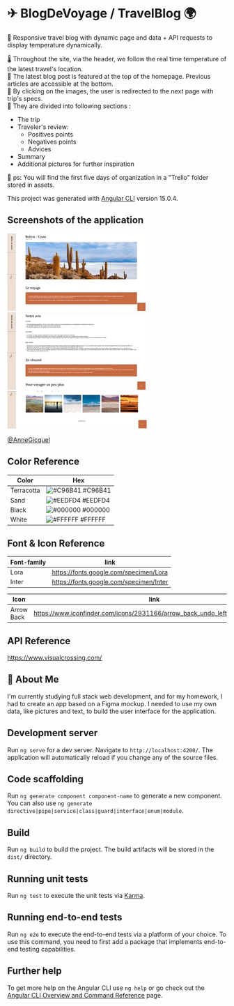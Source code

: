 # ✈ BlogDeVoyage / TravelBlog 🌍

📱 Responsive travel blog with dynamic page and data + API requests to display temperature dynamically.

🌡 Throughout the site, via the header, we follow the real time temperature of the latest travel's location. <br>
🏡 The latest blog post is featured at the top of the homepage. Previous articles are accessible at the bottom.<br> 
🛫 By clicking on the images, the user is redirected to the next page with trip's specs.<br>
🧩 They are divided into following sections :
* The trip
* Traveler's review: 
    * Positives points  
    * Negatives points  
    * Advices 
* Summary
* Additional pictures for further inspiration

📔 ps: You will find the first five days of organization in a "Trello" folder  stored in assets. 

This project was generated with [Angular CLI](https://github.com/angular/angular-cli) version 15.0.4.

## Screenshots of the application

![screenshot of the application - top part](https://github.com/AnneGicquel/BlogDeVoyage/blob/dev/src/assets/screenshots/screenshot_1_Petite.jpeg?raw=true)
![screenshot of the application - middle part](https://github.com/AnneGicquel/BlogDeVoyage/blob/dev/src/assets/screenshots/screenshot_2_Petite.jpeg?raw=true)
![screenshot of the application - bottom part](https://github.com/AnneGicquel/BlogDeVoyage/blob/dev/src/assets/screenshots/screenshot_3_Petite.jpeg?raw=true)

[@AnneGicquel](https://www.github.com/AnneGicquel)

## Color Reference

| Color             | Hex                                                                |
| ----------------- | ------------------------------------------------------------------ |
| Terracotta | ![#C96B41](https://via.placeholder.com/10/C96B41?text=+) #C96B41 |
| Sand | ![#EEDFD4](https://via.placeholder.com/10/EEDFD4?text=+) #EEDFD4 |
| Black | ![#000000](https://via.placeholder.com/10/000000?text=+) #000000 |
| White | ![#FFFFFF](https://via.placeholder.com/10/FFFFFFa?text=+) #FFFFFF |

## Font & Icon Reference

| Font-family             | link                                                                |
| ----------------- | ------------------------------------------------------------------ |
| Lora  | https://fonts.google.com/specimen/Lora |
| Inter | https://fonts.google.com/specimen/Inter|

| Icon             | link                                                                |
| ----------------- | ------------------------------------------------------------------ |
| Arrow Back | https://www.iconfinder.com/icons/2931166/arrow_back_undo_left_navigation_icon |

## API Reference

https://www.visualcrossing.com/

## 🚀 About Me
I'm currently studying full stack web development, and for my homework, I had to create an app based on a Figma mockup. I needed to use my own data, like pictures and text, to build the user interface for the application. 

## Development server

Run `ng serve` for a dev server. Navigate to `http://localhost:4200/`. The application will automatically reload if you change any of the source files.

## Code scaffolding

Run `ng generate component component-name` to generate a new component. You can also use `ng generate directive|pipe|service|class|guard|interface|enum|module`.

## Build

Run `ng build` to build the project. The build artifacts will be stored in the `dist/` directory.

## Running unit tests

Run `ng test` to execute the unit tests via [Karma](https://karma-runner.github.io).

## Running end-to-end tests

Run `ng e2e` to execute the end-to-end tests via a platform of your choice. To use this command, you need to first add a package that implements end-to-end testing capabilities.

## Further help

To get more help on the Angular CLI use `ng help` or go check out the [Angular CLI Overview and Command Reference](https://angular.io/cli) page.






